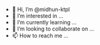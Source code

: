 - 👋 Hi, I’m @midhun-ktpl
- 👀 I’m interested in ...
- 🌱 I’m currently learning ...
- 💞️ I’m looking to collaborate on ...
- 📫 How to reach me ...

<!---
midhun-ktpl/midhun-ktpl is a ✨ special ✨ repository because its `README.md` (this file) appears on your GitHub profile.
You can click the Preview link to take a look at your changes.
--->
